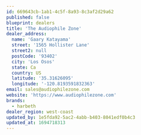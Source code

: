 ```yaml
---
id: 669643cb-1ab1-4c5f-8a93-8c3af2d29a62
published: false
blueprint: dealers
title: 'The Audiophile Zone'
dealer_address:
  name: 'Gaary Katayama'
  street: '1565 Hollister Lane'
  street2: null
  postCode: '93402'
  city: 'Los Osos'
  state: Ca
  country: US
  latitude: '35.31626095'
  longitude: '-120.8193591832363'
email: sales@audiophilezone.com
website: 'https://www.audiophilezone.com'
brands:
  - harbeth
dealer_region: west-coast
updated_by: 1e5fda92-5ac2-4abb-b403-8041edf0b4c3
updated_at: 1694718313
---
```

